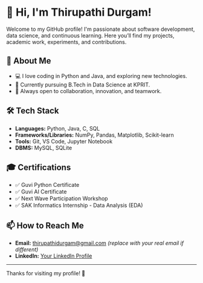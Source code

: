 # 👋 Hi, I'm Thirupathi Durgam!

Welcome to my GitHub profile! I'm passionate about software development, data science, and continuous learning. Here you’ll find my projects, academic work, experiments, and contributions.

## 🚀 About Me

- 💻 I love coding in Python and Java, and exploring new technologies.
- 🌱 Currently pursuing B.Tech in Data Science at KPRIT.
- 🤝 Always open to collaboration, innovation, and teamwork.

## 🛠️ Tech Stack

- **Languages:** Python, Java, C, SQL
- **Frameworks/Libraries:** NumPy, Pandas, Matplotlib, Scikit-learn
- **Tools:** Git, VS Code, Jupyter Notebook
- **DBMS:** MySQL, SQLite

## 🎓 Certifications

- ✅ Guvi Python Certificate  
- ✅ Guvi AI Certificate  
- ✅ Next Wave Participation Workshop  
- ✅ SAK Informatics Internship - Data Analysis (EDA)

## 📫 How to Reach Me

- **Email:** thirupathidurgam@gmail.com *(replace with your real email if different)*
- **LinkedIn:** [Your LinkedIn Profile](https://www.linkedin.com)

---

Thanks for visiting my profile! 🌟
